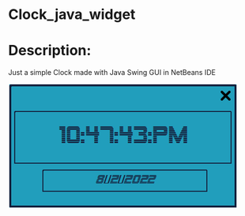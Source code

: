 # Clock_java_widget

# Description:
Just a simple Clock made with Java Swing GUI in NetBeans IDE

![alt text](https://github.com/Kyr-M/Clock_java_widget/blob/main/clock%20widget.png)
